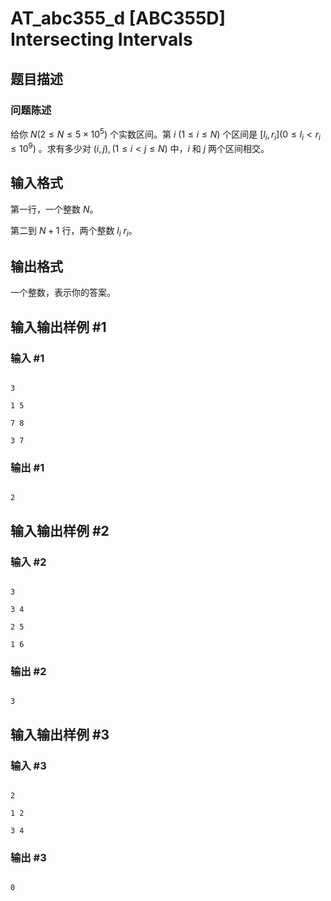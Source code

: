 # AT_abc355_d [ABC355D] Intersecting Intervals

## 题目描述

### 问题陈述

给你 $N(2 \leq N \leq 5 \times 10^5)$ 个实数区间。第 $i$ $(1 \leq i \leq N)$ 个区间是 $[l _ i, r _ i](0 \leq l_i < r_i \leq 10^9)$ 。求有多少对 $(i, j),(1 \leq i < j \leq N)$ 中，$i$ 和 $j$ 两个区间相交。

## 输入格式

第一行，一个整数 $N$。

第二到 $N+1$ 行，两个整数 $l_i$ $r_i$。

## 输出格式

一个整数，表示你的答案。

## 输入输出样例 #1

### 输入 #1

```
3
1 5
7 8
3 7
```

### 输出 #1

```
2
```

## 输入输出样例 #2

### 输入 #2

```
3
3 4
2 5
1 6
```

### 输出 #2

```
3
```

## 输入输出样例 #3

### 输入 #3

```
2
1 2
3 4
```

### 输出 #3

```
0
```